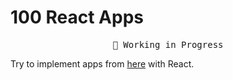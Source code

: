 # 100 React Apps

<pre align="center">
🚀 Working in Progress
</pre>

Try to implement apps from [here](https://github.com/florinpop17/app-ideas) with React.
